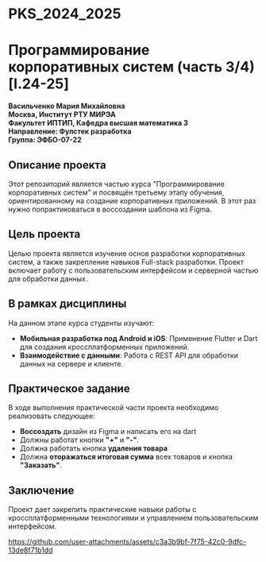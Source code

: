 # PKS_2024_2025  
# Программирование корпоративных систем (часть 3/4) [I.24-25]

**Васильченко Мария Михайловна**  
**Москва, Институт РТУ МИРЭА**  
**Факультет ИПТИП, Кафедра высшая математика 3**  
**Направление: Фулстек разработка**  
**Группа: ЭФБО-07-22**

## Описание проекта

Этот репозиторий является частью курса "Программирование корпоративных систем" и посвящён третьему этапу обучения, ориентированному на создание корпоративных приложений. В этот раз нужно попрактиковаться в воссоздании шаблона из Figma.

## Цель проекта

Целью проекта является изучение основ разработки корпоративных систем, а также закрепление навыков Full-stack разработки. Проект включает работу с пользовательским интерфейсом и серверной частью для обработки данных.

## В рамках дисциплины

На данном этапе курса студенты изучают:

- **Мобильная разработка под Android и iOS**: Применение Flutter и Dart для создания кроссплатформенных приложений.
- **Взаимодействие с данными**: Работа с REST API для обработки данных на сервере и клиенте.

## Практическое задание

В ходе выполнения практической части проекта необходимо реализовать следующее:

- **Воссоздать** дизайн из Figma и написать его на dart 
- Должны работат кнопки **"+"** и **"-"**.
- Должна  работать кнопка **удаления товара** 
- Должна **оторажаться итоговая сумма** всех товаров и кнопка **"Заказать"**.

## Заключение

Проект дает закрепить практические навыки работы с кроссплатформенными технологиями и управлением пользовательским интерфейсом.



https://github.com/user-attachments/assets/c3a3b9bf-7f75-42c0-9dfc-13de8f71b1dd


